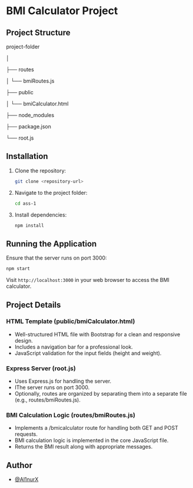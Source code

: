 # BMI Calculator Project

## Project Structure

project-folder

│

├── routes

│   └── bmiRoutes.js

├── public

│   └── bmiCalculator.html

├── node_modules

├── package.json

└── root.js


## Installation

1. Clone the repository:

   ```bash
   git clone <repository-url>

2. Navigate to the project folder:

   ```bash
   cd ass-1

4. Install dependencies:
   
   ```bash
   npm install

## Running the Application

Ensure that the server runs on port 3000:

   ```bash
   npm start
   ```

Visit `http://localhost:3000` in your web browser to access the BMI calculator.

## Project Details

### HTML Template (public/bmiCalculator.html)
- Well-structured HTML file with Bootstrap for a clean and responsive design.
- Includes a navigation bar for a professional look.
- JavaScript validation for the input fields (height and weight).

### Express Server (root.js)
- Uses Express.js for handling the server.
- IThe server runs on port 3000.
- Optionally, routes are organized by separating them into a separate file (e.g., routes/bmiRoutes.js).

### BMI Calculation Logic (routes/bmiRoutes.js)
- Implements a /bmicalculator route for handling both GET and POST requests.
- BMI calculation logic is implemented in the core JavaScript file.
- Returns the BMI result along with appropriate messages.

## Author

- [@Al1nurX](https://www.github.com/Al1nurX)
